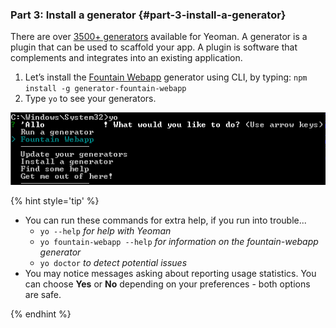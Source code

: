 ### Part 3:  Install a generator {#part-3-install-a-generator}

There are over [3500+ generators](http://yeoman.io/generators/) available for Yeoman. A generator is a plugin that can be used to scaffold your app. A plugin is software that complements and integrates into an existing application.

1.  Let’s install the [Fountain Webapp](http://fountainjs.io/) generator using CLI, by typing: ``npm install -g generator-fountain-webapp``
2.  Type ``yo`` to see your generators.

![](../assets/images/image13.png)

{% hint style='tip' %}

- You can run these commands for extra help, if you run into trouble...
  - ``yo --help`` _for help with Yeoman_
  - ``yo fountain-webapp --help`` _for information on the fountain-webapp generator_
  - ``yo doctor`` _to detect potential issues_
- You may notice messages asking about reporting usage statistics. You can choose **Yes** or **No** depending on your preferences - both options are safe.

{% endhint %}

